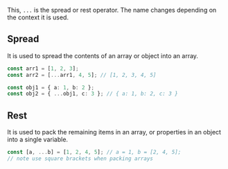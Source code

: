 This, `...` is the spread or rest operator. The name changes depending on the context it is used.
## Spread
It is used to spread the contents of an array or object into an array.
```ts
const arr1 = [1, 2, 3]; 
const arr2 = [...arr1, 4, 5]; // [1, 2, 3, 4, 5] 

const obj1 = { a: 1, b: 2 };
const obj2 = { ...obj1, c: 3 }; // { a: 1, b: 2, c: 3 }
```
## Rest
It is used to pack the remaining items in an array, or properties in an object into a single variable.
```ts
const [a, ...b] = [1, 2, 4, 5]; // a = 1, b = [2, 4, 5];
// note use square brackets when packing arrays
```